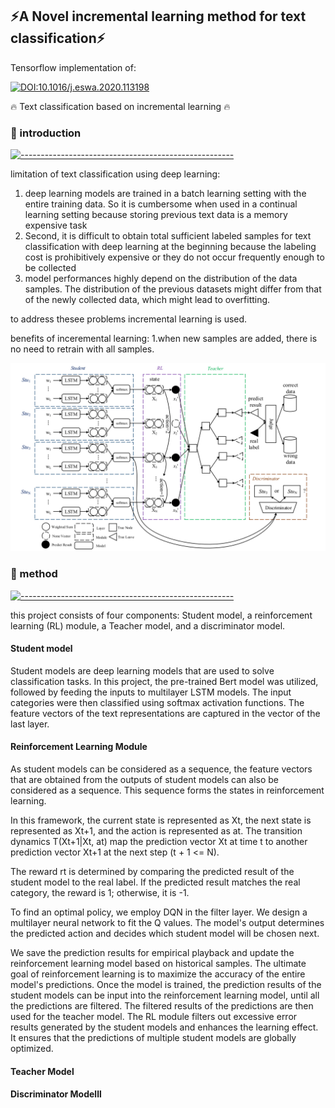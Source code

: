 ## :zap:A Novel incremental learning method for text classification:zap:
<p> Tensorflow implementation of: </p>

[![DOI:10.1016/j.eswa.2020.113198](http://img.shields.io/badge/DOI-10.1016/j.eswa.2020.113198-1589F0.svg)](https://doi.org/10.1016/j.eswa.2020.113198)

:fire: Text classification based on incremental learning :fire:

### :bookmark: introduction

[![-----------------------------------------------------]( 
https://raw.githubusercontent.com/andreasbm/readme/master/assets/lines/aqua.png)](https://github.com/ImMohammadHosseini/incremental-learning?tab=repositories)

 limitation of  text classification using deep learning:
1. deep learning models are trained in a batch learning setting with the entire training data. So it is cumbersome when used in a continual learning setting because storing previous text data is a memory expensive task
1. Second, it is difficult to obtain total sufficient labeled samples for text classification with deep learning at the beginning because the labeling cost is prohibitively expensive or they do not occur frequently enough to be collected
1. model performances highly depend on the distribution of the data samples. The distribution of the previous datasets might differ from that of the newly collected data, which might lead to overfitting.

to address thesee problems incremental learning is used.

benefits of inceremental learning:
1.when new samples are added, there is no need to retrain with all samples.

![The structure](images/1.png)

### :bookmark: method

[![-----------------------------------------------------]( 
https://raw.githubusercontent.com/andreasbm/readme/master/assets/lines/aqua.png)](https://github.com/ImMohammadHosseini/incremental-learning?tab=repositories)

this project consists of four components: Student model, a reinforcement learning (RL) module, a Teacher model, and a discriminator model.

#### Student model
Student models are deep learning models that are used to solve classification tasks. In this project, the pre-trained Bert model was utilized, followed by feeding the inputs to multilayer LSTM models. The input categories were then classified using softmax activation functions. The feature vectors of the text representations are captured in the vector of the last layer.

#### Reinforcement Learning Module
As student models can be considered as a sequence, the feature vectors that are obtained from the outputs of student models can also be considered as a sequence. This sequence forms the states in reinforcement learning. 

In this framework, the current state is represented as Xt, the next state is represented as Xt+1, and the action is represented as at. The transition dynamics T(Xt+1|Xt, at) map the prediction vector Xt at time t to another prediction vector Xt+1 at the next step (t + 1 <= N). 

The reward rt is determined by comparing the predicted result of the student model to the real label. If the predicted result matches the real category, the reward is 1; otherwise, it is -1.

To find an optimal policy, we employ DQN in the filter layer. We design a multilayer neural network to fit the Q values. The model's output determines the predicted action and decides which student model will be chosen next.

We save the prediction results for empirical playback and update the reinforcement learning model based on historical samples. The ultimate goal of reinforcement learning is to maximize the accuracy of the entire model's predictions. Once the model is trained, the prediction results of the student models can be input into the reinforcement learning model, until all the predictions are filtered. The filtered results of the predictions are then used for the teacher model. The RL module filters out excessive error results generated by the student models and enhances the learning effect. It ensures that the predictions of multiple student models are globally optimized.

#### Teacher Model

#### Discriminator Modelll
